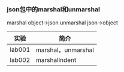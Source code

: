 ### json包中的marshal和unmarshal
marshal object->json
unmarshal json->object

|实验|简介|
|---|---|
|lab001|marshal，unmarshal|
|lab002|marshalIndent|

